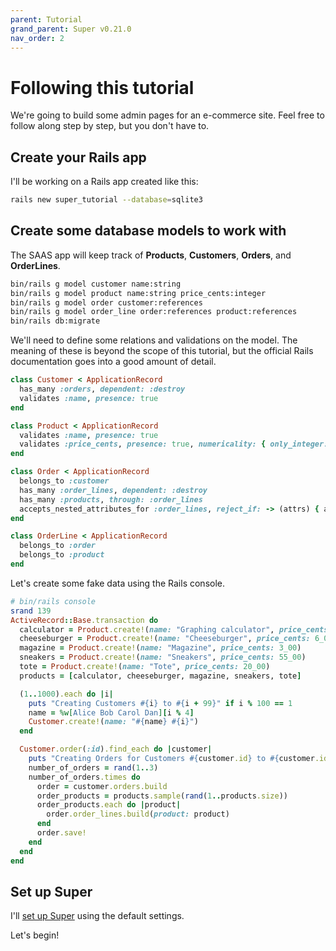 ```yaml
---
parent: Tutorial
grand_parent: Super v0.21.0
nav_order: 2
---
```

# Following this tutorial

We're going to build some admin pages for an e-commerce site. Feel free to follow along step by step, but you don't have to.


## Create your Rails app

I'll be working on a Rails app created like this:

```sh
rails new super_tutorial --database=sqlite3
```


## Create some database models to work with

The SAAS app will keep track of **Products**, **Customers**, **Orders**, and **OrderLines**.

```sh
bin/rails g model customer name:string
bin/rails g model product name:string price_cents:integer
bin/rails g model order customer:references
bin/rails g model order_line order:references product:references
bin/rails db:migrate
```

We'll need to define some relations and validations on the model. The meaning of these is beyond the scope of this tutorial, but the official Rails documentation goes into a good amount of detail.

```ruby
class Customer < ApplicationRecord
  has_many :orders, dependent: :destroy
  validates :name, presence: true
end

class Product < ApplicationRecord
  validates :name, presence: true
  validates :price_cents, presence: true, numericality: { only_integer: true, greater_than_or_equal_to: 0 }
end

class Order < ApplicationRecord
  belongs_to :customer
  has_many :order_lines, dependent: :destroy
  has_many :products, through: :order_lines
  accepts_nested_attributes_for :order_lines, reject_if: -> (attrs) { attrs["product_id"].blank? }
end

class OrderLine < ApplicationRecord
  belongs_to :order
  belongs_to :product
end
```

Let's create some fake data using the Rails console.

```ruby
# bin/rails console
srand 139
ActiveRecord::Base.transaction do
  calculator = Product.create!(name: "Graphing calculator", price_cents: 100_00)
  cheeseburger = Product.create!(name: "Cheeseburger", price_cents: 6_00)
  magazine = Product.create!(name: "Magazine", price_cents: 3_00)
  sneakers = Product.create!(name: "Sneakers", price_cents: 55_00)
  tote = Product.create!(name: "Tote", price_cents: 20_00)
  products = [calculator, cheeseburger, magazine, sneakers, tote]

  (1..1000).each do |i|
    puts "Creating Customers #{i} to #{i + 99}" if i % 100 == 1
    name = %w[Alice Bob Carol Dan][i % 4]
    Customer.create!(name: "#{name} #{i}")
  end

  Customer.order(:id).find_each do |customer|
    puts "Creating Orders for Customers #{customer.id} to #{customer.id + 99}" if customer.id % 100 == 1
    number_of_orders = rand(1..3)
    number_of_orders.times do
      order = customer.orders.build
      order_products = products.sample(rand(1..products.size))
      order_products.each do |product|
        order.order_lines.build(product: product)
      end
      order.save!
    end
  end
end
```


## Set up Super

I'll [set up Super](./installation_and_setup.md) using the default settings.

Let's begin!
